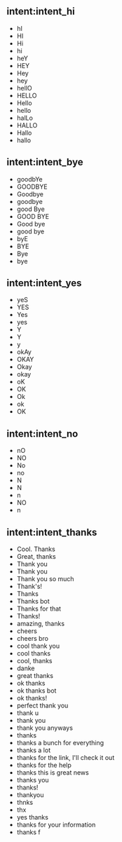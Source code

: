 ## intent:intent_hi
- hI
- HI
- Hi
- hi
- heY
- HEY
- Hey
- hey
- hellO
- HELLO
- Hello
- hello
- halLo
- HALLO
- Hallo
- hallo

## intent:intent_bye
- goodbYe
- GOODBYE
- Goodbye
- goodbye
- good Bye
- GOOD BYE
- Good bye
- good bye
- byE
- BYE
- Bye
- bye


## intent:intent_yes
- yeS
- YES
- Yes
- yes
- Y
- Y
- y
- okAy
- OKAY
- Okay
- okay
- oK
- OK
- Ok
- ok
- OK

## intent:intent_no
- nO
- NO
- No
- no
- N
- N
- n
- NO
- n


## intent:intent_thanks
- Cool. Thanks
- Great, thanks
- Thank you
- Thank you
- Thank you so much
- Thank's!
- Thanks
- Thanks bot
- Thanks for that
- Thanks!
- amazing, thanks
- cheers
- cheers bro
- cool thank you
- cool thanks
- cool, thanks
- danke
- great thanks
- ok thanks
- ok thanks bot
- ok thanks!
- perfect thank you
- thank u
- thank you
- thank you anyways
- thanks
- thanks a bunch for everything
- thanks a lot
- thanks for the link, I'll check it out
- thanks for the help
- thanks this is great news
- thanks you
- thanks!
- thankyou
- thnks
- thx
- yes thanks
- thanks for your information
- thanks f